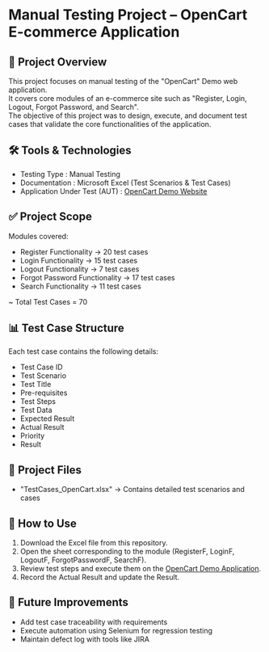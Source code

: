 # Manual Testing Project – OpenCart E-commerce Application    
    
## 📌 Project Overview    
This project focuses on manual testing of the "OpenCart" Demo web application.      
It covers core modules of an e-commerce site such as "Register, Login, Logout, Forgot Password, and Search".    
The objective of this project was to design, execute, and document test cases that validate the core functionalities of the application.    
    
    
## 🛠 Tools & Technologies    
-  Testing Type : Manual Testing    
-  Documentation : Microsoft Excel (Test Scenarios & Test Cases)    
-  Application Under Test (AUT) : [OpenCart Demo Website](https://demo.opencart.com)    
    
    
## ✅ Project Scope    
Modules covered:    
-  Register Functionality → 20 test cases      
-  Login Functionality → 15 test cases      
-  Logout Functionality → 7 test cases      
-  Forgot Password Functionality → 17 test cases      
-  Search Functionality → 11 test cases      
    
~  Total Test Cases = 70    
    

## 📊 Test Case Structure    
Each test case contains the following details:      
-  Test Case ID      
-  Test Scenario      
-  Test Title      
-  Pre-requisites      
-  Test Steps      
-  Test Data      
-  Expected Result      
-  Actual Result      
-  Priority      
-  Result      
    
    
## 📂 Project Files    
-  "TestCases_OpenCart.xlsx" → Contains detailed test scenarios and cases
    
## 🚀 How to Use    
1. Download the Excel file from this repository.    
2. Open the sheet corresponding to the module (RegisterF, LoginF, LogoutF, ForgotPasswordF, SearchF).      
3. Review test steps and execute them on the [OpenCart Demo Application](https://demo.opencart.com).      
4. Record the Actual Result and update the Result.    
    
## 📌 Future Improvements    
-  Add test case traceability with requirements    
-  Execute automation using Selenium for regression testing    
-  Maintain defect log with tools like JIRA     
